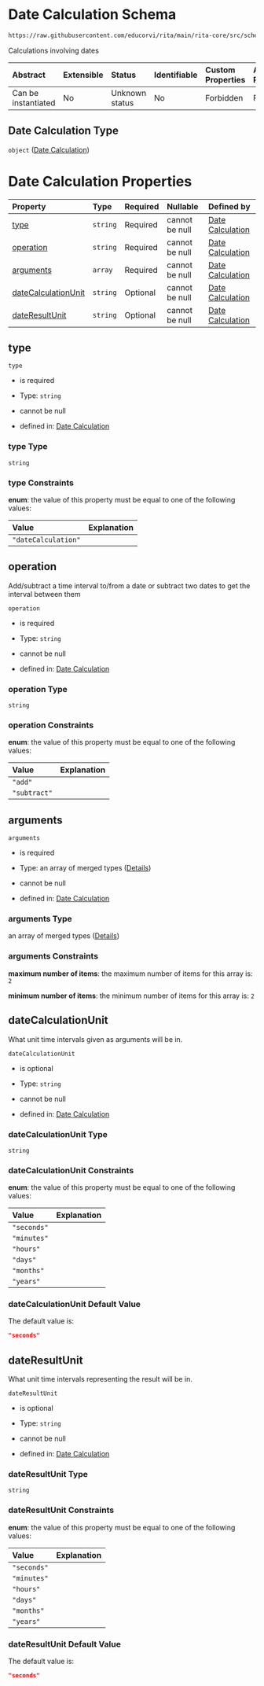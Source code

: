 # Date Calculation Schema

```txt
https://raw.githubusercontent.com/educorvi/rita/main/rita-core/src/schema/dateCalculation.json
```

Calculations involving dates

| Abstract            | Extensible | Status         | Identifiable | Custom Properties | Additional Properties | Access Restrictions | Defined In                                                                           |
| :------------------ | :--------- | :------------- | :----------- | :---------------- | :-------------------- | :------------------ | :----------------------------------------------------------------------------------- |
| Can be instantiated | No         | Unknown status | No           | Forbidden         | Forbidden             | none                | [dateCalculation.json](../../src/schema/dateCalculation.json "open original schema") |

## Date Calculation Type

`object` ([Date Calculation](datecalculation.md))

# Date Calculation Properties

| Property                                    | Type     | Required | Nullable       | Defined by                                                                                                                                                                                             |
| :------------------------------------------ | :------- | :------- | :------------- | :----------------------------------------------------------------------------------------------------------------------------------------------------------------------------------------------------- |
| [type](#type)                               | `string` | Required | cannot be null | [Date Calculation](datecalculation-properties-type.md "https://raw.githubusercontent.com/educorvi/rita/main/rita-core/src/schema/dateCalculation.json#/properties/type")                               |
| [operation](#operation)                     | `string` | Required | cannot be null | [Date Calculation](datecalculation-properties-operation.md "https://raw.githubusercontent.com/educorvi/rita/main/rita-core/src/schema/dateCalculation.json#/properties/operation")                     |
| [arguments](#arguments)                     | `array`  | Required | cannot be null | [Date Calculation](datecalculation-properties-arguments.md "https://raw.githubusercontent.com/educorvi/rita/main/rita-core/src/schema/dateCalculation.json#/properties/arguments")                     |
| [dateCalculationUnit](#datecalculationunit) | `string` | Optional | cannot be null | [Date Calculation](datecalculation-properties-datecalculationunit.md "https://raw.githubusercontent.com/educorvi/rita/main/rita-core/src/schema/dateCalculation.json#/properties/dateCalculationUnit") |
| [dateResultUnit](#dateresultunit)           | `string` | Optional | cannot be null | [Date Calculation](datecalculation-properties-dateresultunit.md "https://raw.githubusercontent.com/educorvi/rita/main/rita-core/src/schema/dateCalculation.json#/properties/dateResultUnit")           |

## type



`type`

*   is required

*   Type: `string`

*   cannot be null

*   defined in: [Date Calculation](datecalculation-properties-type.md "https://raw.githubusercontent.com/educorvi/rita/main/rita-core/src/schema/dateCalculation.json#/properties/type")

### type Type

`string`

### type Constraints

**enum**: the value of this property must be equal to one of the following values:

| Value               | Explanation |
| :------------------ | :---------- |
| `"dateCalculation"` |             |

## operation

Add/subtract a time interval to/from a date or subtract two dates to get the interval between them

`operation`

*   is required

*   Type: `string`

*   cannot be null

*   defined in: [Date Calculation](datecalculation-properties-operation.md "https://raw.githubusercontent.com/educorvi/rita/main/rita-core/src/schema/dateCalculation.json#/properties/operation")

### operation Type

`string`

### operation Constraints

**enum**: the value of this property must be equal to one of the following values:

| Value        | Explanation |
| :----------- | :---------- |
| `"add"`      |             |
| `"subtract"` |             |

## arguments



`arguments`

*   is required

*   Type: an array of merged types ([Details](datecalculation-properties-arguments-items.md))

*   cannot be null

*   defined in: [Date Calculation](datecalculation-properties-arguments.md "https://raw.githubusercontent.com/educorvi/rita/main/rita-core/src/schema/dateCalculation.json#/properties/arguments")

### arguments Type

an array of merged types ([Details](datecalculation-properties-arguments-items.md))

### arguments Constraints

**maximum number of items**: the maximum number of items for this array is: `2`

**minimum number of items**: the minimum number of items for this array is: `2`

## dateCalculationUnit

What unit time intervals given as arguments will be in.

`dateCalculationUnit`

*   is optional

*   Type: `string`

*   cannot be null

*   defined in: [Date Calculation](datecalculation-properties-datecalculationunit.md "https://raw.githubusercontent.com/educorvi/rita/main/rita-core/src/schema/dateCalculation.json#/properties/dateCalculationUnit")

### dateCalculationUnit Type

`string`

### dateCalculationUnit Constraints

**enum**: the value of this property must be equal to one of the following values:

| Value       | Explanation |
| :---------- | :---------- |
| `"seconds"` |             |
| `"minutes"` |             |
| `"hours"`   |             |
| `"days"`    |             |
| `"months"`  |             |
| `"years"`   |             |

### dateCalculationUnit Default Value

The default value is:

```json
"seconds"
```

## dateResultUnit

What unit time intervals representing the result will be in.

`dateResultUnit`

*   is optional

*   Type: `string`

*   cannot be null

*   defined in: [Date Calculation](datecalculation-properties-dateresultunit.md "https://raw.githubusercontent.com/educorvi/rita/main/rita-core/src/schema/dateCalculation.json#/properties/dateResultUnit")

### dateResultUnit Type

`string`

### dateResultUnit Constraints

**enum**: the value of this property must be equal to one of the following values:

| Value       | Explanation |
| :---------- | :---------- |
| `"seconds"` |             |
| `"minutes"` |             |
| `"hours"`   |             |
| `"days"`    |             |
| `"months"`  |             |
| `"years"`   |             |

### dateResultUnit Default Value

The default value is:

```json
"seconds"
```

